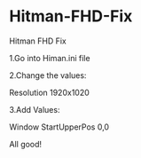 # Hitman-FHD-Fix
Hitman FHD Fix

1.Go into Himan.ini file

2.Change the values:

Resolution 1920x1020

3.Add Values:

Window
StartUpperPos 0,0

All good!
